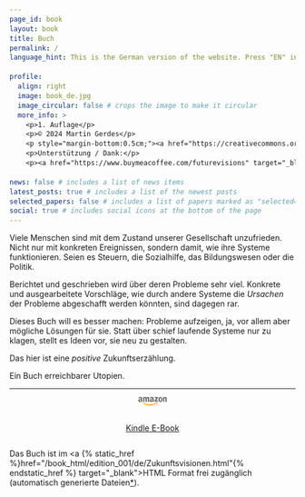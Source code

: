 ```yaml
---
page_id: book
layout: book
title: Buch
permalink: /
language_hint: This is the German version of the website. Press "EN" in the top right to switch to English.

profile:
  align: right
  image: book_de.jpg
  image_circular: false # crops the image to make it circular
  more_info: >
    <p>1. Auflage</p>
    <p>© 2024 Martin Gerdes</p>
    <p style="margin-bottom:0.5cm;"><a href="https://creativecommons.org/licenses/by-sa/4.0/legalcode.de">CC BY-SA 4.0</a></p><br>
    <p>Unterstützung / Dank:</p>
    <p><a href="https://www.buymeacoffee.com/futurevisions" target="_blank"><img src="/assets/img/buymeacoffee.png" alt="Buy Me A Coffee" style="height: 60px !important;width: 217px !important;" ></a></p>

news: false # includes a list of news items
latest_posts: true # includes a list of the newest posts
selected_papers: false # includes a list of papers marked as "selected={true}"
social: true # includes social icons at the bottom of the page
---
```


Viele Menschen sind mit dem Zustand unserer Gesellschaft unzufrieden. Nicht nur mit konkreten Ereignissen, sondern damit, wie ihre Systeme funktionieren. Seien es Steuern, die Sozialhilfe, das Bildungswesen oder die Politik.

Berichtet und geschrieben wird über deren Probleme sehr viel. Konkrete und ausgearbeitete Vorschläge, wie durch andere Systeme die _Ursachen_ der Probleme abgeschafft werden könnten, sind dagegen rar.

Dieses Buch will es besser machen: Probleme aufzeigen, ja, vor allem aber mögliche Lösungen für sie. Statt über schief laufende Systeme nur zu klagen, stellt es Ideen vor, sie neu zu gestalten.

Das hier ist eine _positive_ Zukunftserzählung.

Ein Buch erreichbarer Utopien.

---

<div style="text-align: center;">
  <p><img alt="amazon" src="/assets/img/Amazon_logo.svg" style="display:inline-block; width: 10%"></p>
</div>

<div style="display: flex; align-items: center; justify-content: space-evenly;">
  <!--<p><a href="#">Taschenbuch</a></p>-->
  <p><a href="https://www.amazon.de/dp/B0DSXSZ4DG">Kindle E-Book</a></p>
</div>

Das Buch ist im <a {% static_href %}href="/book_html/edition_001/de/Zukunftsvisionen.html"{% endstatic_href %} target="_blank">HTML Format</a> frei zugänglich (automatisch generierte Dateien[*](editions/#unterschiede-der-html-fassung)).
